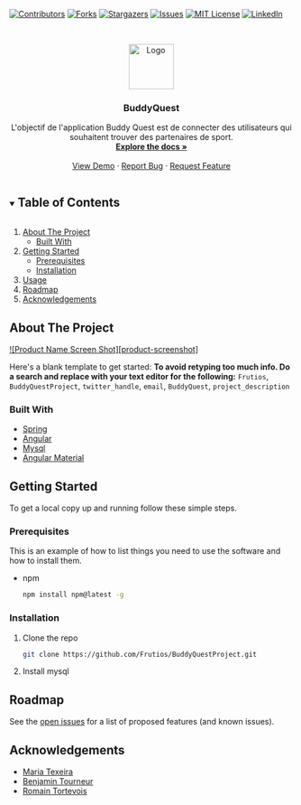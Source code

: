 [![Contributors][contributors-shield]][contributors-url]
[![Forks][forks-shield]][forks-url]
[![Stargazers][stars-shield]][stars-url]
[![Issues][issues-shield]][issues-url]
[![MIT License][license-shield]][license-url]
[![LinkedIn][linkedin-shield]][linkedin-url]



<!-- PROJECT LOGO -->
<br />
<p align="center">
  <a href="https://github.com/Frutios/BuddyQuestProject">
    <img src="images/logo.png" alt="Logo" width="80" height="80">
  </a>

  <h3 align="center">BuddyQuest</h3>

  <p align="center">
    L'objectif de l'application Buddy Quest est de connecter des utilisateurs qui souhaitent trouver des partenaires de sport.
    <br />
    <a href="https://github.com/Frutios/BuddyQuestProject"><strong>Explore the docs »</strong></a>
    <br />
    <br />
    <a href="https://github.com/Frutios/BuddyQuestProject">View Demo</a>
    ·
    <a href="https://github.com/Frutios/BuddyQuestProject/issues">Report Bug</a>
    ·
    <a href="https://github.com/Frutios/BuddyQuestProject/issues">Request Feature</a>
  </p>
</p>



<!-- TABLE OF CONTENTS -->
<details open="open">
  <summary><h2 style="display: inline-block">Table of Contents</h2></summary>
  <ol>
    <li>
      <a href="#about-the-project">About The Project</a>
      <ul>
        <li><a href="#built-with">Built With</a></li>
      </ul>
    </li>
    <li>
      <a href="#getting-started">Getting Started</a>
      <ul>
        <li><a href="#prerequisites">Prerequisites</a></li>
        <li><a href="#installation">Installation</a></li>
      </ul>
    </li>
    <li><a href="#usage">Usage</a></li>
    <li><a href="#roadmap">Roadmap</a></li>
    <li><a href="#acknowledgements">Acknowledgements</a></li>
  </ol>
</details>

<!-- ABOUT THE PROJECT -->
## About The Project

[![Product Name Screen Shot][product-screenshot]](https://example.com)

Here's a blank template to get started:
**To avoid retyping too much info. Do a search and replace with your text editor for the following:**
`Frutios`, `BuddyQuestProject`, `twitter_handle`, `email`, `BuddyQuest`, `project_description`


### Built With

* [Spring](https://spring.io/)
* [Angular](https://angular.io/)
* [Mysql](https://www.mysql.com/fr/)
* [Angular Material](https://material.angular.io/)



<!-- GETTING STARTED -->
## Getting Started

To get a local copy up and running follow these simple steps.

### Prerequisites

This is an example of how to list things you need to use the software and how to install them.

* npm

  ```sh
  npm install npm@latest -g
  ```

### Installation

1. Clone the repo

   ```sh
   git clone https://github.com/Frutios/BuddyQuestProject.git
   ```

2. Install mysql 


## Roadmap

See the [open issues](https://github.com/Frutios/BuddyQuestProject/issues) for a list of proposed features (and known issues).

<!-- LICENSE -->

## Acknowledgements

* [Maria Texeira](https://github.com/Mariathr)
* [Benjamin Tourneur](https://github.com/Frutios)
* [Romain Tortevois](https://github.com/EdisonKnew)

<!-- MARKDOWN LINKS & IMAGES -->
<!-- https://www.markdownguide.org/basic-syntax/#reference-style-links -->
[contributors-shield]: https://img.shields.io/github/contributors/Frutios/repo.svg?style=for-the-badge
[contributors-url]: https://github.com/Frutios/repo/graphs/contributors
[forks-shield]: https://img.shields.io/github/forks/Frutios/repo.svg?style=for-the-badge
[forks-url]: https://github.com/Frutios/repo/network/members
[stars-shield]: https://img.shields.io/github/stars/Frutios/repo.svg?style=for-the-badge
[stars-url]: https://github.com/Frutios/repo/stargazers
[issues-shield]: https://img.shields.io/github/issues/Frutios/repo.svg?style=for-the-badge
[issues-url]: https://github.com/Frutios/repo/issues
[license-shield]: https://img.shields.io/github/license/Frutios/repo.svg?style=for-the-badge
[license-url]: https://github.com/Frutios/repo/blob/master/LICENSE.txt
[linkedin-shield]: https://img.shields.io/badge/-LinkedIn-black.svg?style=for-the-badge&logo=linkedin&colorB=555
[linkedin-url]: https://linkedin.com/in/Frutios
